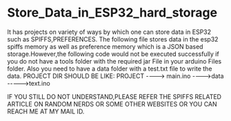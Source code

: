 # Store_Data_in_ESP32_hard_storage
It has projects on variety of ways by which one can store data in ESP32 such as SPIFFS,PREFERENCES.
The following file stores data in the esp32 spiffs memory as well as preference memory which is a JSON based storage.However,the following code would 
not be executed successfully if you do not have a tools folder with the required jar File in your arduino Files folder. Also you need to have a data folder 
with a test.txt file to write the data.
PROJECT DIR SHOULD BE LIKE:
    PROJECT
      ----> main.ino
      ---->data
           ----->text.ino
           
 IF YOU STILL DO NOT UNDERSTAND,PLEASE REFER THE SPIFFS RELATED ARTICLE ON RANDOM NERDS OR SOME OTHER WEBSITES  OR YOU CAN REACH ME AT MY MAIL ID.
